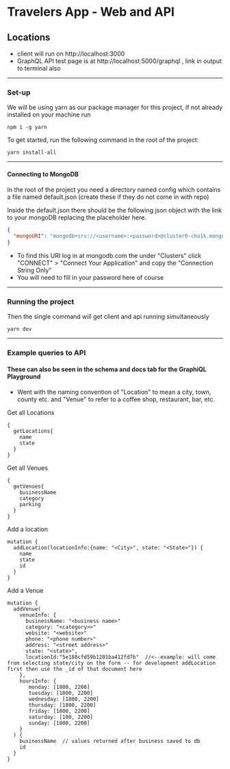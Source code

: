 # Travelers App - Web and API

## Locations

- client will run on http://localhost:3000
- GraphQL API test page is at http://localhost:5000/graphql , link in output to terminal also

---

### Set-up

We will be using yarn as our package manager for this project, if not already installed on your machine run

```
npm i -g yarn
```

To get started, run the following command in the root of the project:

```
yarn install-all
```

---

#### Connecting to MongoDB

In the root of the project you need a directory named config which contains a file named default.json (create these if they do not come in with repo)

Inside the default.json there should be the following json object with the link to your mongoDB replacing the placeholder here.

```json
{
  "mongoURI": "mongodb+srv://<username>:<password>@cluster0-cho1k.mongodb.net/test?retryWrites=true"
}
```

- To find this URI log in at mongodb.com the under "Clusters" click "CONNECT" > "Connect Your Application" and copy the "Connection String Only"
- You will need to fill in your password here of course

---

### Running the project

Then the single command will get client and api running simultaneously

```
yarn dev
```

---

### Example queries to API

#### These can also be seen in the schema and docs tab for the GraphiQL Playground

- Went with the naming convention of "Location" to mean a city, town, county etc. and "Venue" to refer to a coffee shop, restaurant, bar, etc.

Get all Locations

```
{
  getLocations{
    name
    state
  }
}
```

Get all Venues

```
{
  getVenues{
    businessName
    category
    parking
  }
}
```

Add a location

```
mutation {
  addLocation(locationInfo:{name: "<City>", state: "<State>"}) {
    name
    state
    id
  }
}
```

Add a Venue

```
mutation {
  addVenue(
    venueInfo: {
      businessName: "<business name>"
      category: "<category>>"
      website: "<website>"
      phone: "<phone number>"
      address: "<street address>"
      state: "<state>",
      locationId:"5e188cfd59b1201ba412fd7b"  //<--example: will come from selecting state/city on the form -- for development addLocation first then use the _id of that document here
    },
    hoursInfo: {
       monday: [1800, 2200]
       tuesday: [1800, 2200]
       wednesday: [1800, 2200]
       thursday: [1800, 2200]
       friday: [1800, 2200]
       saturday: [100, 2200]
       sunday: [1800, 2200]
    }
  ) {
    businessName  // values returned after business saved to db
    id
  }
}
```
